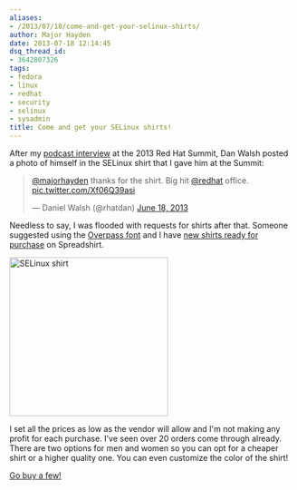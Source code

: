 ```yaml
---
aliases:
- /2013/07/18/come-and-get-your-selinux-shirts/
author: Major Hayden
date: 2013-07-18 12:14:45
dsq_thread_id:
- 3642807326
tags:
- fedora
- linux
- redhat
- security
- selinux
- sysadmin
title: Come and get your SELinux shirts!
---
```


After my [podcast interview][1] at the 2013 Red Hat Summit, Dan Walsh posted a photo of himself in the SELinux shirt that I gave him at the Summit:

<blockquote class="twitter-tweet tw-align-center" width="500">
  <p>
    <a href="https://twitter.com/majorhayden">@majorhayden</a> thanks for the shirt. Big hit <a href="https://twitter.com/redhat">@redhat</a> office. <a href="http://t.co/Xf06Q39asi">pic.twitter.com/Xf06Q39asi</a>
  </p>

  <p>
    &mdash; Daniel Walsh (@rhatdan) <a href="https://twitter.com/rhatdan/statuses/346964186473041920">June 18, 2013</a>
  </p>
</blockquote>



Needless to say, I was flooded with requests for shirts after that. Someone suggested using the [Overpass font][2] and I have [new shirts ready for purchase][3] on Spreadshirt.

[<img src="http://major.io/wp-content/uploads/2013/07/men-s-selinux-shirt-gildan-181.png" alt="SELinux shirt" width="280" height="280" class="aligncenter size-full wp-image-4501" />][4]

I set all the prices as low as the vendor will allow and I'm not making any profit for each purchase. I've seen over 20 orders come through already. There are two options for men and women so you can opt for a cheaper shirt or a higher quality one. You can even customize the color of the shirt!

[Go buy a few!][3]

 [1]: /2013/06/19/my-interview-on-the-dave-and-gunnar-show/
 [2]: http://fedoraproject.org/wiki/Overpass_Fonts
 [3]: http://mhayden.spreadshirt.com/
 [4]: http://major.io/wp-content/uploads/2013/07/men-s-selinux-shirt-gildan-181.png